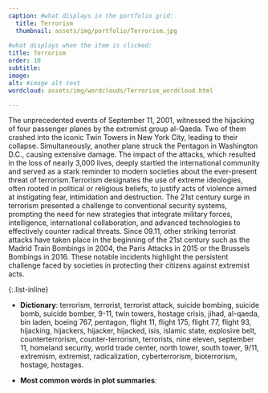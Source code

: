 ```yaml
---
caption: #what displays in the portfolio grid:
  title: Terrorism
  thumbnail: assets/img/portfolio/Terrorism.jpg
  
#what displays when the item is clicked:
title: Terrorism
order: 10
subtitle: 
image: 
alt: #image alt text
wordcloud: assets/img/wordclouds/Terrorism_wordcloud.html

---
```

The unprecedented events of September 11, 2001, witnessed the hijacking of four passenger planes by the extremist group al-Qaeda. Two of them crashed into the iconic Twin Towers in New York City, leading to their collapse. Simultaneously, another plane struck the Pentagon in Washington D.C., causing extensive damage. The impact of the attacks, which resulted in the loss of nearly 3,000 lives, deeply startled the international community and served as a stark reminder to modern societies about the ever-present threat of terrorism.Terrorism designates the use of extreme ideologies, often rooted in political or religious beliefs, to justify acts of violence aimed at instigating fear, intimidation and destruction. The 21st century surge in terrorism presented a challenge to conventional security systems, prompting the need for new strategies that integrate military forces, intelligence, international collaboration, and advanced technologies to effectively counter radical threats. Since 09.11, other striking terrorist attacks have taken place in the beginning of the 21st century such as the Madrid Train Bombings in 2004, the Paris Attacks in 2015 or the Brussels Bombings in 2016. These notable incidents highlight the persistent challenge faced by societies in protecting their citizens against extremist acts.

{:.list-inline} 
- **Dictionary**: terrorism, terrorist, terrorist attack, suicide bombing, suicide bomb, suicide bomber, 9-11, twin towers, hostage crisis, jihad, al-qaeda, bin laden, boeing 767, pentagon, flight 11, flight 175, flight 77, flight 93, hijacking, hijackers, hijacker, hijacked, isis, islamic state, explosive belt, counterterrorism, counter-terrorism, terrorists, nine eleven, september 11, homeland security, world trade center, north tower, south tower, 9/11, extremism, extremist, radicalization, cyberterrorism, bioterrorism, hostage, hostages.

- **Most common words in plot summaries**: 
